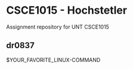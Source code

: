 # CSCE1015 - Hochstetler
Assignment repository for UNT CSCE1015
## dr0837
$YOUR_FAVORITE_LINUX-COMMAND
